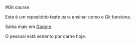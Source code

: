 #Git course

Este é um repositório teste para ensinar como o Git funciona.

Saiba mais em [Google](http://www.google.com)

O pessoal está sedento por carne hoje.
